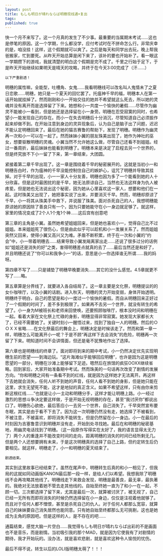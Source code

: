 ```yaml
---
layout: post
title: もしも明日が晴れならば明穗现线通+复出
tags:
published: true
---
```

快一个月不来写了。这一个月真的发生了不少事。最重要的当属期末考试……这也是停笔的原因。这一个学期，什么都没学，应付考试时在不拼命怎么行。非常庆幸的是，咱没挂！这样，这个假期就可以爽了。之后是每天和同学出去玩，晚上帮我爸搬家，忙到要死。从昨天开始总算是闲下来了，该补的要也开始补了。看一眼这一学期攒下的游戏，我就清楚的明白这个假期是完不成了。千里之行始于足下，于是昨天开始继续如果明天是晴天的攻略，并终于在今天3:00完成了（汗……）

`以下严重剧透！`

明穗的属性嘛，全能型，吐槽角、女鬼……我看明穗线可以改名叫人鬼情未了之夏日恋歌……明穗，她只是一个夏天的回忆罢了。托瘟神千早的福，明穗本人在第一话开始就挂掉了。然而刚刚和小一开始交往的她并不希望就这么死去，所以她的灵魂并没有离开而是选择留了下来。她想和小一共度一个愉快的暑假……尽管作为幽灵不能被小一看到，但是她还是选择留在小一身旁。明穗在忍受寂寞的同时，也希望小一能发现自己的存在。而小一在失去明穗后十分消沉，尽管知道自己必须振作起来却做不到。在开始注意到身边的灵异现象后，认为自己是脑子出了问题，迟迟不能认定明穗回来了。最后在她的猫吉赛鲁的帮助下，发现了明穗。明穗作为幽灵再一次和小一可以在一起了。然而妹妹小翼的朋友珠美出现了，她作为神社的巫女，想要驱散明穗的灵魂。小翼当然不允许她这么做，尽管自己还看不到姐姐。经过一番周折，最后妹妹也能看到明穗了。明穗本来是决定了启程去另一个世界的，但是终究放不下小一留了下来，第一章结束，大团圆。

紧接着第二章千早出现了。这一章是围绕着千早的秘密展开的。这就是当初小一和明穗告白时，作为瘟神的千早没能控制住自己的嫉妒心，诅咒了明穗并导致其挂掉。对于千早的出现，小一一家人十分友善，明穗也因为多了一个能看到她的人十分欣喜。但是这时最困扰的是千早，她无法原谅自己，当然也无法这样身为仇人被疼爱。但是她也无法说出这个秘密，因为她从心里喜欢这一家人，想要和他们在一起。这时珠美又出现了，她把事实说了出来，并要消灭千早。然而，明穗却原谅了千早，小一将其从珠美手中救下，并说服了珠美。面对杀死自己的人，我想明穗能原谅她的原因除了善良只有一个，因为只要她能守在小一身边就足够了。就这样，家里的情况变成了2个人1个鬼1个神……这后宫有创意吧

第三章的主角是小翼。虽然她希望姐姐回来，但是她也喜欢小一，觉得自己比不过姐姐。本来姐姐死了很伤心，但是由此似乎可以趁机和小一发展关系了。然而姐姐突然又回来，使得小翼又高兴又为难。矛盾不断积累，终于在一次和小翼的“约会”中，小一带着明穗去……结果导致小翼发飚离家出走……还说了很多过分的话例如“姐姐还是消失的好”之类，害得明穗差点就真的去了……最后当然还是和好了，并且明穗还说了“你可以和我争小一”的话，意思是小一你选择谁无所谓……我的妈呀。

第四章不写了……只是铺垫了明穗早晚要消失……其它的没什么感觉。4.5章就更不写了……略。

第五章算是分界线了，就要进入各自结局了。这一章主要是文化祭，明穗提议的的女仆咖啡厅，以及小翼的话剧。进入秋天，明穗的灵力开始变弱，身体开始透明。明穗终于明白，自己的愿望是和小一度过一个愉快的暑假。而自从明穗回来正好过了一个假期的时间了，差不多到极限了。如果再不去另一个世界，就没有转生的希望了。小一身为M被班长和老师来回使唤，还要照顾咖啡厅，根本没时间和明穗在一起。看着大家在文化祭上忙碌的身影，明穗显得非常寂寞。她发现大家都长大了，已经不需要她了。关键时刻小一醒悟过来，找到了独自一人的明穗。然后的ＯＯＸＸ省略……在文化祭最后的舞会上，明穗决定是时候该走了。然而和第一章一样，明穗怎么可能离开小一呢？于是不顾“再这样下去会消失”的危险，明穗再一次留了下来。明知道时间不会讲情面，但还是毫不犹豫地作出了选择。

第六章也是明穗线的终章了。面对即将到来的期中考试，小一仍然决定优先实现明穗生前的愿望——到海边玩。“这片海滩似乎能够回应明穗”，也许是因为这是明穗愿望的一部分，明穗在沙滩上能够留下足迹。嗯然后在旅馆的疯狂OOXX继续省略。回到家后，大家开始准备期中考试。然而珠美的一句话再次改变了剧情的发展方向。“你和明穗之间有一条看不到的红线，就是因为这样她才无法离开。再这样下去她就会消失，任何人听不到她的声音，任何人看不到她的身影，但是她只能在这里，求生无望死不能，这才是地狱的真正含义。如果不希望这样，只有由你来剪断这根红线……”也就是让小一主动和明穗分手，这样才能让明穗上路。小一经过激烈的思想斗争决定要这样做，于是开始无视明穗的存在，甚至“我讨厌你”都说出口了。明穗伤心欲绝，最后答应小一去另一个世界，自己消失了。千早突然宣布要冬眠，其实是由于看不下去了。因为这一次明穗仍然没有走，她选择了不被看到，不被注意，不被喜欢，即将消失不能转生，但是仍然留在小一身边。小一在最后的时刻因为吉塞鲁意识到明穗并没有走，开始到处寻找她。最后在和明穗的秘密基地，用幽灵电话找到了明穗。（这一段原作写得实在太好了，我的语言显得太无力了）两个人的重逢并不能改变时间的走向，距离明穗的消失的时间已经所剩无几。但是两个人还想要拥有未来，于是这次明穗真的选择了自己上路，但约定转生后仍要相见。就这样，明穗走了，小一和明穗的夏天结束了。

`剧透结束。`

其实到这里故事已经结束了。虽然在尾声中，明穗转生后真的和小一相见了，但我局的这就如同动画版KANON最后那一段一样，是给人们以希望。我想我除了明穗线不会再攻略其他线了。明穗线走下来救会发现，明穗是最善良，最无辜，最执著的。我绝对无法放着她不管去走其他线的。自始至终她一直为了和小一在一起，不顾一切。三次都选择了留下来，尤其是最后一次，就算被讨厌了，被无视了，自己已经一无所有而即将消失的时候仍然选择留在小一身边，仅仅是注视着他就够了。而且对于任何人都不憎恨，甚至是杀死自己的仇人。对于任何人都那么宽容，就算自己的妹妹要自己消失居然也能同意。只有她自始至终都那么无可挑剔，这也是她成为主角的原因吧。但是这样的人，是不存在的吧……

通篇结束，感觉大脑一片空白……我觉得もしも明日が晴れならば出彩的不是画面也不是音乐，而是剧情。当初吸引我的那个MAD，就是因为它使我有了对剧情的期待，我才开始玩的。没办法，就是喜欢悲剧，就是喜欢这种令人愉悦的忧伤。

最后不得不说，转生以后的LOLI版明穗太萌了！！！
